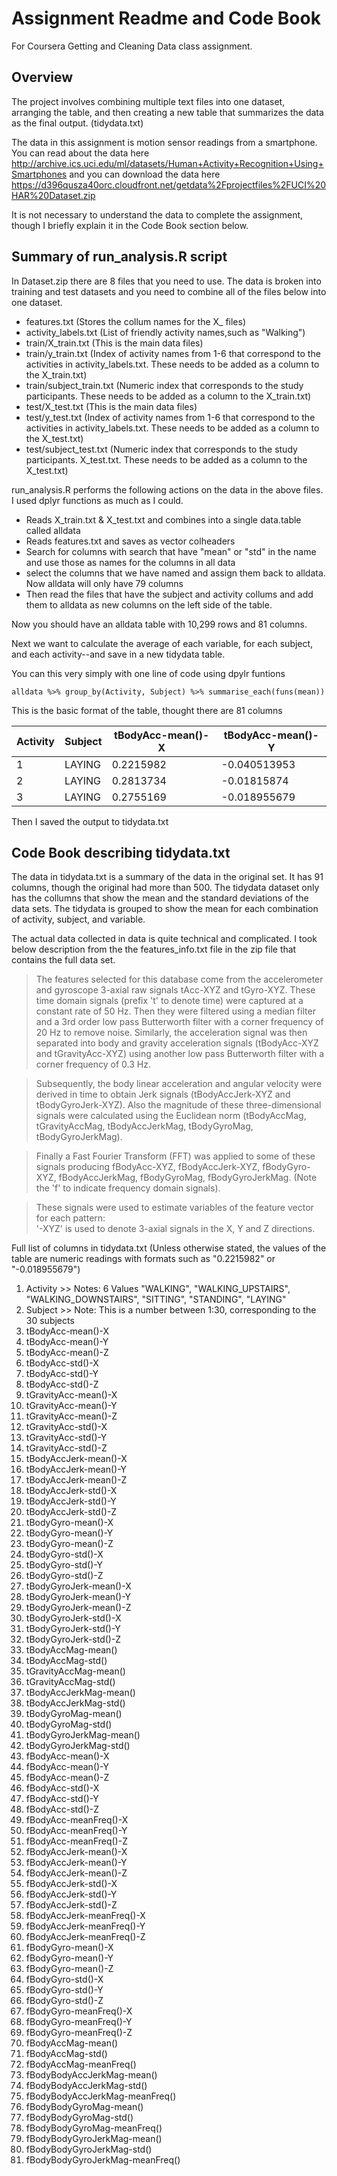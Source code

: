 # Assignment Readme and Code Book
For Coursera Getting and Cleaning Data class assignment.

## Overview
The project involves combining multiple text files into one dataset, arranging the table, and then creating a new table that summarizes the data as the final output. (tidydata.txt)

The data in this assignment is motion sensor readings from a smartphone. You can read about the data here http://archive.ics.uci.edu/ml/datasets/Human+Activity+Recognition+Using+Smartphones and you can download the data here https://d396qusza40orc.cloudfront.net/getdata%2Fprojectfiles%2FUCI%20HAR%20Dataset.zip

It is not necessary to understand the data to complete the assignment, though I briefly explain it in the Code Book section below.

## Summary of run_analysis.R script
In Dataset.zip there are 8 files that you need to use. The data is broken into training and test datasets and you need to combine all of the files below into one dataset.

 - features.txt (Stores the collum names for the X_ files)
 - activity_labels.txt (List of friendly activity names,such as "Walking")
 - train/X_train.txt (This is the main data files)
 - train/y_train.txt (Index of activity names from 1-6 that correspond to the activities in activity_labels.txt. These needs to be added as a column to the X_train.txt)
 - train/subject_train.txt (Numeric index that corresponds to the study participants. These needs to be added as a column to the X_train.txt)
 - test/X_test.txt (This is the main data files)
 - test/y_test.txt (Index of activity names from 1-6 that correspond to the activities in activity_labels.txt. These needs to be added as a column to the X_test.txt)
 - test/subject_test.txt (Numeric index that corresponds to the study participants. X_test.txt. These needs to be added as a column to the X_test.txt)

run_analysis.R performs the following actions on the data in the above files. I used dplyr functions as much as I could.

 - Reads X_train.txt & X_test.txt and combines into a single data.table called alldata
 - Reads features.txt and saves as vector colheaders
 - Search for columns with search that have "mean" or "std" in the name and use those as names for the columns in all data
 - select the columns that we have named and assign them back to alldata. Now alldata will only have 79 columns 
 - Then read the files that have the subject and activity collums and add them to alldata as new columns on the left side of the table.

Now you should have an alldata table with 10,299 rows and 81 columns. 

Next we want to calculate the average of each variable, for each subject, and each activity--and save in a new tidydata table.

You can this very simply with one line of code using dpylr funtions

    alldata %>% group_by(Activity, Subject) %>% summarise_each(funs(mean))

This is the basic format of the table, thought there are 81 columns 

| Activity | Subject | tBodyAcc-mean()-X | tBodyAcc-mean()-Y |
|----------|---------|-------------------|-------------------|
| 1        | LAYING  | 0.2215982         | -0.040513953      |
| 2        | LAYING  | 0.2813734         | -0.01815874       |
| 3        | LAYING  | 0.2755169         | -0.018955679      |

Then I saved the output to tidydata.txt

## Code Book describing tidydata.txt
The data in tidydata.txt is a summary of the data in the original set. It has 91 columns, though the original had more than 500. The tidydata dataset only has the collumns that show the mean and the standard deviations of the data sets. The tidydata is grouped to show the mean for each combination of activity, subject, and variable.

The actual data collected in data is quite technical and complicated. I took below description from the the features_info.txt file in the zip file that contains the full data set. 

>The features selected for this database come from the accelerometer and gyroscope 3-axial raw signals tAcc-XYZ and tGyro-XYZ. These time domain signals (prefix 't' to denote time) were captured at a constant rate of 50 Hz. Then they were filtered using a median filter and a 3rd order low pass Butterworth filter with a corner frequency of 20 Hz to remove noise. Similarly, the acceleration signal was then separated into body and gravity acceleration signals (tBodyAcc-XYZ and tGravityAcc-XYZ) using another low pass Butterworth filter with a corner frequency of 0.3 Hz. 

>Subsequently, the body linear acceleration and angular velocity were derived in time to obtain Jerk signals (tBodyAccJerk-XYZ and tBodyGyroJerk-XYZ). Also the magnitude of these three-dimensional signals were calculated using the Euclidean norm (tBodyAccMag, tGravityAccMag, tBodyAccJerkMag, tBodyGyroMag, tBodyGyroJerkMag). 

>Finally a Fast Fourier Transform (FFT) was applied to some of these signals producing fBodyAcc-XYZ, fBodyAccJerk-XYZ, fBodyGyro-XYZ, fBodyAccJerkMag, fBodyGyroMag, fBodyGyroJerkMag. (Note the 'f' to indicate frequency domain signals). 

>These signals were used to estimate variables of the feature vector for each pattern:  
'-XYZ' is used to denote 3-axial signals in the X, Y and Z directions.

Full list of columns in tidydata.txt
(Unless otherwise stated, the values of the table are numeric readings with formats such as "0.2215982" or "-0.018955679")

1. Activity >> Notes: 6 Values "WALKING", "WALKING_UPSTAIRS", "WALKING_DOWNSTAIRS", "SITTING", "STANDING", "LAYING"
2.	Subject >> Note: This is a number between 1:30, corresponding to the 30 subjects
3.	tBodyAcc-mean()-X
4.	tBodyAcc-mean()-Y
5.	tBodyAcc-mean()-Z
6.	tBodyAcc-std()-X
7.	tBodyAcc-std()-Y
8.	tBodyAcc-std()-Z
9.	tGravityAcc-mean()-X
10.	tGravityAcc-mean()-Y
11.	tGravityAcc-mean()-Z
12.	tGravityAcc-std()-X
13.	tGravityAcc-std()-Y
14.	tGravityAcc-std()-Z
15.	tBodyAccJerk-mean()-X
16.	tBodyAccJerk-mean()-Y
17.	tBodyAccJerk-mean()-Z
18.	tBodyAccJerk-std()-X
19.	tBodyAccJerk-std()-Y
20.	tBodyAccJerk-std()-Z
21.	tBodyGyro-mean()-X
22.	tBodyGyro-mean()-Y
23.	tBodyGyro-mean()-Z
24.	tBodyGyro-std()-X
25.	tBodyGyro-std()-Y
26.	tBodyGyro-std()-Z
27.	tBodyGyroJerk-mean()-X
28.	tBodyGyroJerk-mean()-Y
29.	tBodyGyroJerk-mean()-Z
30.	tBodyGyroJerk-std()-X
31.	tBodyGyroJerk-std()-Y
32.	tBodyGyroJerk-std()-Z
33.	tBodyAccMag-mean()
34.	tBodyAccMag-std()
35.	tGravityAccMag-mean()
36.	tGravityAccMag-std()
37.	tBodyAccJerkMag-mean()
38.	tBodyAccJerkMag-std()
39.	tBodyGyroMag-mean()
40.	tBodyGyroMag-std()
41.	tBodyGyroJerkMag-mean()
42.	tBodyGyroJerkMag-std()
43.	fBodyAcc-mean()-X
44.	fBodyAcc-mean()-Y
45.	fBodyAcc-mean()-Z
46.	fBodyAcc-std()-X
47.	fBodyAcc-std()-Y
48.	fBodyAcc-std()-Z
49.	fBodyAcc-meanFreq()-X
50.	fBodyAcc-meanFreq()-Y
51.	fBodyAcc-meanFreq()-Z
52.	fBodyAccJerk-mean()-X
53.	fBodyAccJerk-mean()-Y
54.	fBodyAccJerk-mean()-Z
55.	fBodyAccJerk-std()-X
56.	fBodyAccJerk-std()-Y
57.	fBodyAccJerk-std()-Z
58.	fBodyAccJerk-meanFreq()-X
59.	fBodyAccJerk-meanFreq()-Y
60.	fBodyAccJerk-meanFreq()-Z
61.	fBodyGyro-mean()-X
62.	fBodyGyro-mean()-Y
63.	fBodyGyro-mean()-Z
64.	fBodyGyro-std()-X
65.	fBodyGyro-std()-Y
66.	fBodyGyro-std()-Z
67.	fBodyGyro-meanFreq()-X
68.	fBodyGyro-meanFreq()-Y
69.	fBodyGyro-meanFreq()-Z
70.	fBodyAccMag-mean()
71.	fBodyAccMag-std()
72.	fBodyAccMag-meanFreq()
73.	fBodyBodyAccJerkMag-mean()
74.	fBodyBodyAccJerkMag-std()
75.	fBodyBodyAccJerkMag-meanFreq()
76.	fBodyBodyGyroMag-mean()
77.	fBodyBodyGyroMag-std()
78.	fBodyBodyGyroMag-meanFreq()
79.	fBodyBodyGyroJerkMag-mean()
80.	fBodyBodyGyroJerkMag-std()
81.	fBodyBodyGyroJerkMag-meanFreq()
